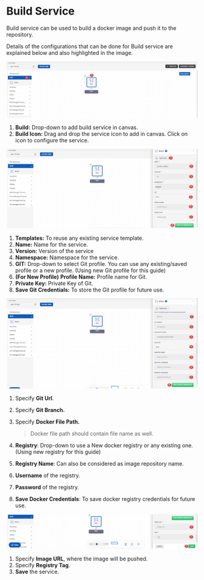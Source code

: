 # Build Service

Build service can be used to build a docker image and push it to the repository. 

Details of the configurations that can be done for Build service are explained below and also highlighted in the image.

![1](imgs/1.jpg)

1. **Build:** Drop-down to add build service in canvas.
2. **Build Icon:** Drag and drop the service icon to add in canvas. Click on icon to configure the service.

![2](imgs/2.jpg)

1. **Templates:** To reuse any existing service template.
2. **Name:** Name for the service.
3. **Version:** Version of the service
4. **Namespace:** Namespace for the service.
5. **GIT:** Drop-down to select Git profile. You can use any existing/saved profile or a new profile. (Using new Git profile for this guide)
6. **(For New Profile)** **Profile Name:** Profile name for Git.
7. **Private Key:** Private Key of Git.
8. **Save Git Credentials:** To store the Git profile for future use.

![3](imgs/3.jpg)

1. Specify **Git Url**.

2. Specify **Git Branch.**

3. Specify **Docker File Path.**

   > Docker file path should contain file name as well.

4. **Registry**: Drop-down to use a New docker registry or any existing one. (Using new registry for this guide)

5. **Registry Name**: Can also be considered as image repository name. 

6. **Username** of the registry.

7. **Password** of the registry.

8. **Save Docker Credentials**: To save docker registry credentials for future use.

![4](imgs/4.jpg)

1. Specify **Image URL**, where the image will be pushed.
2. Specify **Registry Tag**.
3. **Save** the service.